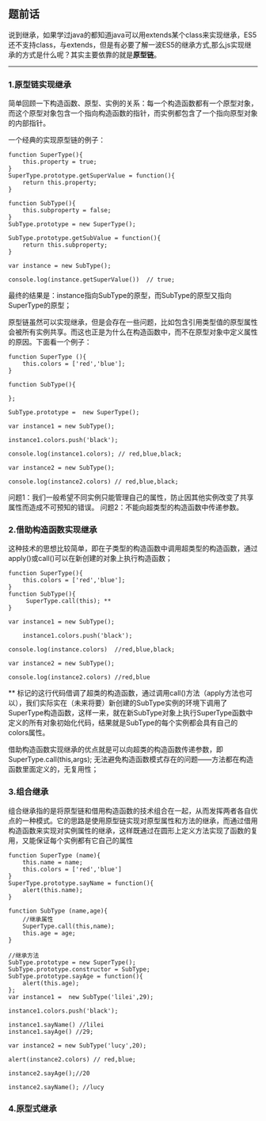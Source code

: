 ## 题前话 ##
说到继承，如果学过java的都知道java可以用extends某个class来实现继承，ES5还不支持class，与extends，但是有必要了解一波ES5的继承方式,那么js实现继承的方式是什么呢？其实主要依靠的就是**原型链**。


----------
### 1.原型链实现继承 ###

简单回顾一下构造函数、原型、实例的关系：每一个构造函数都有一个原型对象，而这个原型对象包含一个指向构造函数的指针，而实例都包含了一个指向原型对象的内部指针。

一个经典的实现原型链的例子：

    function SuperType(){
		this.property = true;
	}
	SuperType.prototype.getSuperValue = function(){
		return this.property;
	}
	
	function SubType(){
		this.subproperty = false;
	}
	SubType.prototype = new SuperType();

	SubType.prototype.getSubValue = function(){
		return this.subproperty;
	}

	var instance = new SubType();

	console.log(instance.getSuperValue())  // true;


最终的结果是：instance指向SubType的原型，而SubType的原型又指向SuperType的原型；

原型链虽然可以实现继承，但是会存在一些问题，比如包含引用类型值的原型属性会被所有实例共享。而这也正是为什么在构造函数中，而不在原型对象中定义属性的原因。下面看一个例子：

    function SuperType (){
		this.colors = ['red','blue'];
	}
	
	function SubType(){

	};
	
	SubType.prototype =  new SuperType();

	var instance1 = new SubType();

	instance1.colors.push('black');

	console.log(instance1.colors); // red,blue,black;

	var instance2 = new SubType();

	console.log(instance2.colors) // red,blue,black;

问题1：我们一般希望不同实例只能管理自己的属性，防止因其他实例改变了共享属性而造成不可预知的错误。
问题2：不能向超类型的构造函数中传递参数。

### 2.借助构造函数实现继承 ###

这种技术的思想比较简单，即在子类型的构造函数中调用超类型的构造函数，通过apply()或call()可以在新创建的对象上执行构造函数；

	function SuperType(){
		this.colors = ['red','blue'];
	}
	function SubType(){
		 SuperType.call(this); **
	}

	var instance1 = new SubType();

		instance1.colors.push('black');

	console.log(instance.colors)  //red,blue,black;

	var instance2 = new SubType();

	console.log(instance2.colors) //red,blue



   ** 标记的这行代码借调了超类的构造函数，通过调用call()方法（apply方法也可以），我们实际实在（未来将要）新创建的SubType实例的环境下调用了SuperType构造函数，这样一来，就在新SubType对象上执行SuperType函数中定义的所有对象初始化代码，结果就是SubType的每个实例都会具有自己的colors属性。


借助构造函数实现继承的优点就是可以向超类的构造函数传递参数，即 SuperType.call(this,args);
无法避免构造函数模式存在的问题——方法都在构造函数里面定义的，无复用性；

### 3.组合继承 ###

组合继承指的是将原型链和借用构造函数的技术组合在一起，从而发挥两者各自优点的一种模式。它的思路是使用原型链实现对原型属性和方法的继承，而通过借用构造函数来实现对实例属性的继承，这样既通过在圆形上定义方法实现了函数的复用，又能保证每个实例都有它自己的属性

	function SuperType (name){
		this.name = name;
		this.colors = ['red','blue']
	}
	SuperType.prototype.sayName = function(){
	    alert(this.name);
	}

	function SubType (name,age){
		//继承属性
		SuperType.call(this,name);
		this.age = age;
	}
	
	//继承方法
	SubType.prototype = new SuperType();
	SubType.prototype.constructor = SubType;
	SubType.prototype.sayAge = function(){
		alert(this.age);
	};
	var instance1 =  new SubType('lilei',29);

	instance1.colors.push('black');
		
	instance1.sayName() //lilei
	instance1.sayAge() //29;

	var instance2 = new SubType('lucy',20);

	alert(instance2.colors) // red,blue;
	
	instance2.sayAge();//20

	instance2.sayName(); //lucy		


### 4.原型式继承 ###